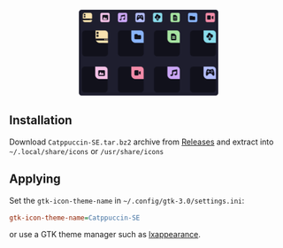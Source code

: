 <p align="center"><img width="50%" src="https://github.com/ljmill/catppuccin-icons/blob/main/assets/main.svg"/></p>

## Installation
Download `Catppuccin-SE.tar.bz2` archive from [Releases](https://github.com/ljmill/catppuccin-icons/releases/) and extract into `~/.local/share/icons` or `/usr/share/icons`

## Applying

Set the `gtk-icon-theme-name` in `~/.config/gtk-3.0/settings.ini`:

```ini
gtk-icon-theme-name=Catppuccin-SE
```

or use a GTK theme manager such as [lxappearance](https://github.com/lxde/lxappearance). 

